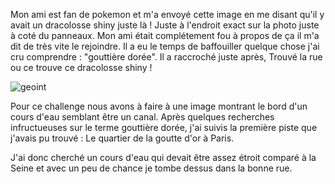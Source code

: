 Mon ami est fan de pokemon et m'a envoyé cette image en me disant qu'il y avait un dracolosse shiny juste là ! Juste à l'endroit exact sur la photo juste à coté du panneaux. Mon ami était complétement fou à propos de ça il m'a dit de très vite le rejoindre. Il a eu le temps de baffouiller quelque chose j'ai cru comprendre : "gouttière dorée". Il a raccroché juste après, Trouvé la rue ou ce trouve ce dracolosse shiny !

![geoint](https://user-images.githubusercontent.com/77735908/177057230-0071a27f-cc38-45bf-8e0c-61051e44d36a.PNG)

Pour ce challenge nous avons à faire à une image montrant le bord d'un cours d'eau semblant être un canal. Après quelques recherches infructueuses sur le terme gouttière dorée, j'ai suivis la première piste que j'avais pu trouvé : Le quartier de la goutte d'or à Paris.

J'ai donc cherché un cours d'eau qui devait être assez étroit comparé à la Seine et avec un peu de chance je tombe dessus dans la bonne rue.
